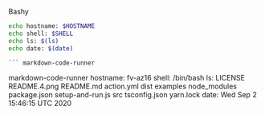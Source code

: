 
Bashy

``` bash
echo hostname: $HOSTNAME
echo shell: $SHELL
echo ls: $(ls)
echo date: $(date)
```
```
``` markdown-code-runner

```
 markdown-code-runner
hostname: fv-az16
shell: /bin/bash
ls: LICENSE README.4.png README.md action.yml dist examples node_modules package.json setup-and-run.js src tsconfig.json yarn.lock
date: Wed Sep 2 15:46:15 UTC 2020

```



